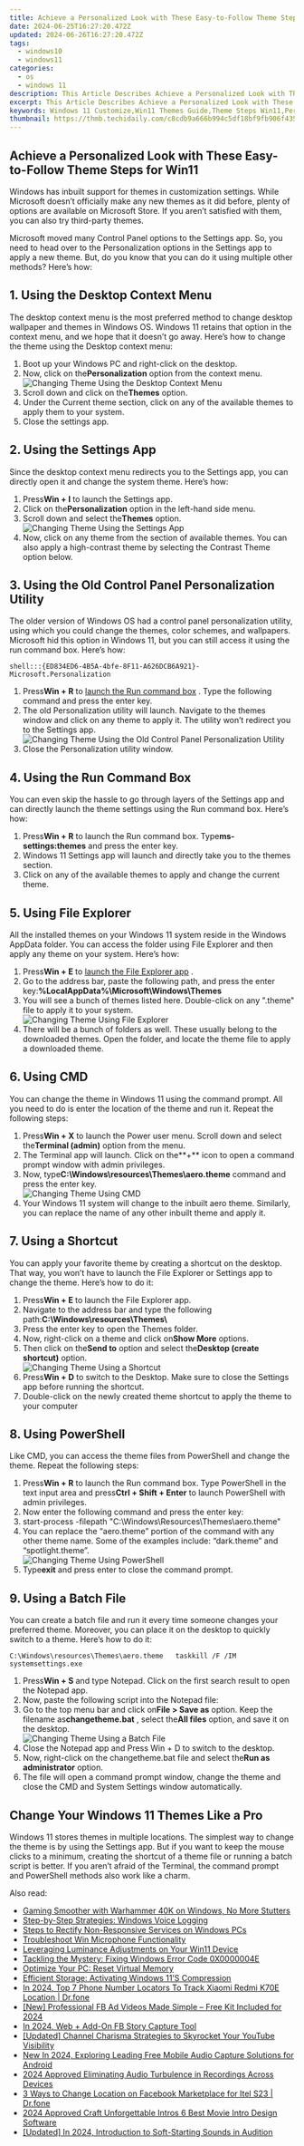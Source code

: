 ```yaml
---
title: Achieve a Personalized Look with These Easy-to-Follow Theme Steps for Win11
date: 2024-06-25T16:27:20.472Z
updated: 2024-06-26T16:27:20.472Z
tags:
  - windows10
  - windows11
categories:
  - os
  - windows 11
description: This Article Describes Achieve a Personalized Look with These Easy-to-Follow Theme Steps for Win11
excerpt: This Article Describes Achieve a Personalized Look with These Easy-to-Follow Theme Steps for Win11
keywords: Windows 11 Customize,Win11 Themes Guide,Theme Steps Win11,Personalized Win11 Look,Easy Win11 Themes,Theme Steps for Win11,Personalization in Win11
thumbnail: https://thmb.techidaily.com/c8cdb9a666b994c5df18bf9fb906f435b3e886e46b814d7626bddc0615133ba1.jpg
---
```


## Achieve a Personalized Look with These Easy-to-Follow Theme Steps for Win11

 Windows has inbuilt support for themes in customization settings. While Microsoft doesn’t officially make any new themes as it did before, plenty of options are available on Microsoft Store. If you aren’t satisfied with them, you can also try third-party themes.

 Microsoft moved many Control Panel options to the Settings app. So, you need to head over to the Personalization options in the Settings app to apply a new theme. But, do you know that you can do it using multiple other methods? Here’s how:

## 1\. Using the Desktop Context Menu

 The desktop context menu is the most preferred method to change desktop wallpaper and themes in Windows OS. Windows 11 retains that option in the context menu, and we hope that it doesn’t go away. Here’s how to change the theme using the Desktop context menu:

1. Boot up your Windows PC and right-click on the desktop.
2. Now, click on the**Personalization** option from the context menu.  
![Changing Theme Using the Desktop Context Menu](https://static1.makeuseofimages.com/wordpress/wp-content/uploads/2023/02/changing-theme-using-the-desktop-context-menu.jpg)
3. Scroll down and click on the**Themes** option.
4. Under the Current theme section, click on any of the available themes to apply them to your system.
5. Close the settings app.

## 2\. Using the Settings App

 Since the desktop context menu redirects you to the Settings app, you can directly open it and change the system theme. Here’s how:

1. Press**Win + I** to launch the Settings app.
2. Click on the**Personalization** option in the left-hand side menu.
3. Scroll down and select the**Themes** option.  
![Changing Theme Using the Settings App](https://static1.makeuseofimages.com/wordpress/wp-content/uploads/2023/02/changing-theme-using-the-settings-app.jpg)
4. Now, click on any theme from the section of available themes. You can also apply a high-contrast theme by selecting the Contrast Theme option below.

## 3\. Using the Old Control Panel Personalization Utility

 The older version of Windows OS had a control panel personalization utility, using which you could change the themes, color schemes, and wallpapers. Microsoft hid this option in Windows 11, but you can still access it using the run command box. Here’s how:

`shell:::{ED834ED6-4B5A-4bfe-8F11-A626DCB6A921}-Microsoft.Personalization`

1. Press**Win + R** to [launch the Run command box](https://www.makeuseof.com/windows-open-run-command-dialog-box/) . Type the following command and press the enter key.
2. The old Personalization utility will launch. Navigate to the themes window and click on any theme to apply it. The utility won’t redirect you to the Settings app.  
![Changing Theme Using the Old Control Panel Personalization Utility](https://static1.makeuseofimages.com/wordpress/wp-content/uploads/2023/02/changing-theme-using-the-old-control-panel-personalization-utility.jpg)
3. Close the Personalization utility window.

## 4\. Using the Run Command Box

 You can even skip the hassle to go through layers of the Settings app and can directly launch the theme settings using the Run command box. Here’s how:

1. Press**Win + R** to launch the Run command box. Type**ms-settings:themes** and press the enter key.
2. Windows 11 Settings app will launch and directly take you to the themes section.
3. Click on any of the available themes to apply and change the current theme.

## 5\. Using File Explorer

 All the installed themes on your Windows 11 system reside in the Windows AppData folder. You can access the folder using File Explorer and then apply any theme on your system. Here’s how:

1. Press**Win + E** to [launch the File Explorer app](https://www.makeuseof.com/windows-open-file-explorer/) .
2. Go to the address bar, paste the following path, and press the enter key:**%LocalAppData%\\Microsoft\\Windows\\Themes**
3. You will see a bunch of themes listed here. Double-click on any ".theme" file to apply it to your system.  
![Changing Theme Using File Explorer](https://static1.makeuseofimages.com/wordpress/wp-content/uploads/2023/02/changing-theme-using-file-explorer.jpg)
4. There will be a bunch of folders as well. These usually belong to the downloaded themes. Open the folder, and locate the theme file to apply a downloaded theme.

## 6\. Using CMD

 You can change the theme in Windows 11 using the command prompt. All you need to do is enter the location of the theme and run it. Repeat the following steps:

1. Press**Win + X** to launch the Power user menu. Scroll down and select the**Terminal (admin)** option from the menu.
2. The Terminal app will launch. Click on the**+** icon to open a command prompt window with admin privileges.
3. Now, type**C:\\Windows\\resources\\Themes\\aero.theme** command and press the enter key.  
![Changing Theme Using CMD](https://static1.makeuseofimages.com/wordpress/wp-content/uploads/2023/02/changing-theme-using-cmd.jpg)
4. Your Windows 11 system will change to the inbuilt aero theme. Similarly, you can replace the name of any other inbuilt theme and apply it.

## 7\. Using a Shortcut

 You can apply your favorite theme by creating a shortcut on the desktop. That way, you won’t have to launch the File Explorer or Settings app to change the theme. Here’s how to do it:

1. Press**Win + E** to launch the File Explorer app.
2. Navigate to the address bar and type the following path:**C:\\Windows\\resources\\Themes\\**
3. Press the enter key to open the Themes folder.
4. Now, right-click on a theme and click on**Show More** options.
5. Then click on the**Send to** option and select the**Desktop (create shortcut)** option.  
![Changing Theme Using a Shortcut](https://static1.makeuseofimages.com/wordpress/wp-content/uploads/2023/02/changing-theme-using-a-shortcut.jpg)
6. Press**Win + D** to switch to the Desktop. Make sure to close the Settings app before running the shortcut.
7. Double-click on the newly created theme shortcut to apply the theme to your computer

## 8\. Using PowerShell

 Like CMD, you can access the theme files from PowerShell and change the theme. Repeat the following steps:

1. Press**Win + R** to launch the Run command box. Type PowerShell in the text input area and press**Ctrl + Shift + Enter** to launch PowerShell with admin privileges.
2. Now enter the following command and press the enter key:
3. start-process -filepath "C:\\Windows\\Resources\\Themes\\aero.theme"
4. You can replace the “aero.theme” portion of the command with any other theme name. Some of the examples include: “dark.theme” and “spotlight.theme”.  
![Changing Theme Using PowerShell](https://static1.makeuseofimages.com/wordpress/wp-content/uploads/2023/02/changing-theme-using-powershell.jpg)
5. Type**exit** and press enter to close the command prompt.

## 9\. Using a Batch File

 You can create a batch file and run it every time someone changes your preferred theme. Moreover, you can place it on the desktop to quickly switch to a theme. Here’s how to do it:

`C:\Windows\resources\Themes\aero.theme  
 taskkill /F /IM systemsettings.exe`

1. Press**Win + S** and type Notepad. Click on the first search result to open the Notepad app.
2. Now, paste the following script into the Notepad file:
3. Go to the top menu bar and click on**File > Save as** option. Keep the filename as**changetheme.bat** , select the**All files** option, and save it on the desktop.  
![Changing Theme Using a Batch File](https://static1.makeuseofimages.com/wordpress/wp-content/uploads/2023/02/changing-theme-using-a-batch-file.jpg)
4. Close the Notepad app and Press Win + D to switch to the desktop.
5. Now, right-click on the changetheme.bat file and select the**Run as administrator** option.
6. The file will open a command prompt window, change the theme and close the CMD and System Settings window automatically.

## Change Your Windows 11 Themes Like a Pro

 Windows 11 stores themes in multiple locations. The simplest way to change the theme is by using the Settings app. But if you want to keep the mouse clicks to a minimum, creating the shortcut of a theme file or running a batch script is better. If you aren’t afraid of the Terminal, the command prompt and PowerShell methods also work like a charm.


<ins class="adsbygoogle"
     style="display:block"
     data-ad-format="autorelaxed"
     data-ad-client="ca-pub-7571918770474297"
     data-ad-slot="1223367746"></ins>



<ins class="adsbygoogle"
     style="display:block"
     data-ad-client="ca-pub-7571918770474297"
     data-ad-slot="8358498916"
     data-ad-format="auto"
     data-full-width-responsive="true"></ins>

<span class="atpl-alsoreadstyle">Also read:</span>
<div><ul>
<li><a href="https://win11-tips.techidaily.com/gaming-smoother-with-warhammer-40k-on-windows-no-more-stutters/"><u>Gaming Smoother with Warhammer 40K on Windows, No More Stutters</u></a></li>
<li><a href="https://win11-tips.techidaily.com/step-by-step-strategies-windows-voice-logging/"><u>Step-by-Step Strategies: Windows Voice Logging</u></a></li>
<li><a href="https://win11-tips.techidaily.com/steps-to-rectify-non-responsive-services-on-windows-pcs/"><u>Steps to Rectify Non-Responsive Services on Windows PCs</u></a></li>
<li><a href="https://win11-tips.techidaily.com/troubleshoot-win-microphone-functionality/"><u>Troubleshoot Win Microphone Functionality</u></a></li>
<li><a href="https://win11-tips.techidaily.com/leveraging-luminance-adjustments-on-your-win11-device/"><u>Leveraging Luminance Adjustments on Your Win11 Device</u></a></li>
<li><a href="https://win11-tips.techidaily.com/tackling-the-mystery-fixing-windows-error-code-0x0000004e/"><u>Tackling the Mystery: Fixing Windows Error Code 0X0000004E</u></a></li>
<li><a href="https://win11-tips.techidaily.com/optimize-your-pc-reset-virtual-memory/"><u>Optimize Your PC: Reset Virtual Memory</u></a></li>
<li><a href="https://win11-tips.techidaily.com/efficient-storage-activating-windows-11s-compression/"><u>Efficient Storage: Activating Windows 11’S Compression</u></a></li>
<li><a href="https://android-location-track.techidaily.com/in-2024-top-7-phone-number-locators-to-track-xiaomi-redmi-k70e-location-drfone-by-drfone-virtual-android/"><u>In 2024, Top 7 Phone Number Locators To Track Xiaomi Redmi K70E Location | Dr.fone</u></a></li>
<li><a href="https://facebook-clips.techidaily.com/new-professional-fb-ad-videos-made-simple-free-kit-included-for-2024/"><u>[New] Professional FB Ad Videos Made Simple – Free Kit Included for 2024</u></a></li>
<li><a href="https://facebook-video-recording.techidaily.com/in-2024-web-plus-add-on-fb-story-capture-tool/"><u>In 2024, Web + Add-On  FB Story Capture Tool</u></a></li>
<li><a href="https://youtube-data.techidaily.com/ed-channel-charisma-strategies-to-skyrocket-your-youtube-visibility/"><u>[Updated] Channel Charisma  Strategies to Skyrocket Your YouTube Visibility</u></a></li>
<li><a href="https://sound-optimizing.techidaily.com/new-in-2024-exploring-leading-free-mobile-audio-capture-solutions-for-android/"><u>New In 2024, Exploring Leading Free Mobile Audio Capture Solutions for Android</u></a></li>
<li><a href="https://audio-editing.techidaily.com/2024-approved-eliminating-audio-turbulence-in-recordings-across-devices/"><u>2024 Approved Eliminating Audio Turbulence in Recordings Across Devices</u></a></li>
<li><a href="https://location-fake.techidaily.com/3-ways-to-change-location-on-facebook-marketplace-for-itel-s23-drfone-by-drfone-virtual-android/"><u>3 Ways to Change Location on Facebook Marketplace for Itel S23 | Dr.fone</u></a></li>
<li><a href="https://ai-vdieo-software.techidaily.com/2024-approved-craft-unforgettable-intros-6-best-movie-intro-design-software/"><u>2024 Approved Craft Unforgettable Intros 6 Best Movie Intro Design Software</u></a></li>
<li><a href="https://fox-access.techidaily.com/updated-in-2024-introduction-to-soft-starting-sounds-in-audition/"><u>[Updated] In 2024, Introduction to Soft-Starting Sounds in Audition</u></a></li>
</ul></div>
